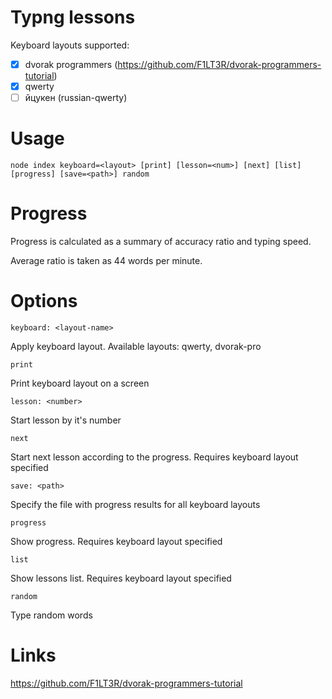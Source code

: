 # Typng lessons

Keyboard layouts supported:
- [X] dvorak programmers (https://github.com/F1LT3R/dvorak-programmers-tutorial)
- [X] qwerty
- [ ] йцукен (russian-qwerty)

# Usage

```
node index keyboard=<layout> [print] [lesson=<num>] [next] [list] [progress] [save=<path>] random
```

# Progress

Progress is calculated as a summary of accuracy ratio and typing speed.

Average ratio is taken as 44 words per minute.

# Options

`keyboard: <layout-name>`

Apply keyboard layout. Available layouts: qwerty, dvorak-pro

`print`

Print keyboard layout on a screen

`lesson: <number>`

Start lesson by it's number

`next`

Start next lesson according to the progress. Requires keyboard layout specified

`save: <path>`

Specify the file with progress results for all keyboard layouts

`progress`

Show progress. Requires keyboard layout specified

`list`

Show lessons list. Requires keyboard layout specified

`random`

Type random words

# Links

https://github.com/F1LT3R/dvorak-programmers-tutorial
